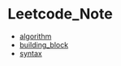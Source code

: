 # Leetcode_Note

- [algorithm](algorithm.md)  
- [building_block](building_block.md)  
- [syntax](language_syntax.md)  

